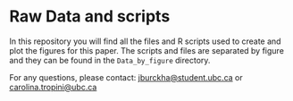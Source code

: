 # Raw Data and scripts

In this repository you will find all the files and R scripts used to create and plot the figures for this paper. The scripts and files are separated by figure and they can be found in the `Data_by_figure` directory. 

For any questions, please contact:
jburckha@student.ubc.ca or carolina.tropini@ubc.ca
